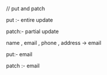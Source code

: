 // put and patch

put :- entire update

patch:- partial update

name , email , phone , address -> email

put:- email 

patch :- email 